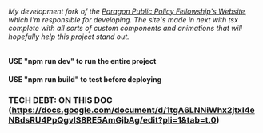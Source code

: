 ###### My development fork of the [Paragon Public Policy Fellowship's Website](https://www.paragonfellowship.org), which I'm responsible for developing. The site's made in next with tsx complete with all sorts of custom components and animations that will hopefully help this project stand out.

#### USE "npm run dev" to run the entire project
#### USE "npm run build" to test before deploying


### TECH DEBT: ON THIS DOC (https://docs.google.com/document/d/1tgA6LNNiWhx2jtxl4eNBdsRU4PpQgvlS8RE5AmGjbAg/edit?pli=1&tab=t.0)